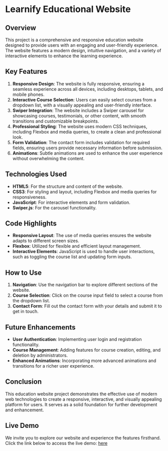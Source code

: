 # Learnify Educational Website

## Overview
This project is a comprehensive and responsive education website designed to provide users with an engaging and user-friendly experience. The website features a modern design, intuitive navigation, and a variety of interactive elements to enhance the learning experience.

## Key Features
1. **Responsive Design**: The website is fully responsive, ensuring a seamless experience across all devices, including desktops, tablets, and mobile phones.
2. **Interactive Course Selection**: Users can easily select courses from a dropdown list, with a visually appealing and user-friendly interface.
3. **Swiper Integration**: The website includes a Swiper carousel for showcasing courses, testimonials, or other content, with smooth transitions and customizable breakpoints.
4. **Professional Styling**: The website uses modern CSS techniques, including Flexbox and media queries, to create a clean and professional look.
5. **Form Validation**: The contact form includes validation for required fields, ensuring users provide necessary information before submission.
6. **Animations**: Subtle animations are used to enhance the user experience without overwhelming the content.

## Technologies Used
- **HTML5**: For the structure and content of the website.
- **CSS3**: For styling and layout, including Flexbox and media queries for responsiveness.
- **JavaScript**: For interactive elements and form validation.
- **Swiper.js**: For the carousel functionality.

## Code Highlights
- **Responsive Layout**: The use of media queries ensures the website adapts to different screen sizes.
- **Flexbox**: Utilized for flexible and efficient layout management.
- **Interactive Elements**: JavaScript is used to handle user interactions, such as toggling the course list and updating form inputs.

## How to Use
1. **Navigation**: Use the navigation bar to explore different sections of the website.
2. **Course Selection**: Click on the course input field to select a course from the dropdown list.
3. **Contact Form**: Fill out the contact form with your details and submit it to get in touch.

## Future Enhancements
- **User Authentication**: Implementing user login and registration functionality.
- **Course Management**: Adding features for course creation, editing, and deletion by administrators.
- **Enhanced Animations**: Incorporating more advanced animations and transitions for a richer user experience.

## Conclusion
This education website project demonstrates the effective use of modern web technologies to create a responsive, interactive, and visually appealing platform for users. It serves as a solid foundation for further development and enhancement.

## Live Demo
We invite you to explore our website and experience the features firsthand. Click the link below to access the live demo: [here](https://reemabdelkader.github.io/Learnify-Educational-Website/)


